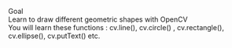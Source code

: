 Goal    
Learn to draw different geometric shapes with OpenCV   
You will learn these functions : cv.line(), cv.circle() , cv.rectangle(), cv.ellipse(), cv.putText() etc.  
